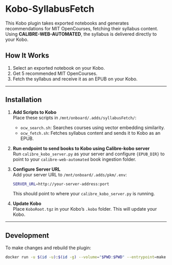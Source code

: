# Kobo-SyllabusFetch

This Kobo plugin takes exported notebooks and generates recommendations for MIT OpenCourses, fetching their syllabus content. Using **CALIBRE-WEB-AUTOMATED**, the syllabus is delivered directly to your Kobo. 

## How It Works
1. Select an exported notebook on your Kobo.
2. Get 5 recommended MIT OpenCourses.
3. Fetch the syllabus and receive it as an EPUB on your Kobo.

---

## Installation

1. **Add Scripts to Kobo**  
   Place these scripts in `/mnt/onboard/.adds/syllabusFetch/`:
   - `ocw_search.sh`: Searches courses using vector embedding similarity.
   - `ocw_fetch.sh`: Fetches syllabus content and sends it to Kobo as an EPUB.

2. **Run endpoint to send books to Kobo using Calibre-kobo server**  
   Run `calibre_kobo_server.py` as your server and configure `{EPUB_DIR}` to point to your `calibre-web-automated` book ingestion folder.

3. **Configure Server URL**  
   Add your server URL to `/mnt/onboard/.adds/pkm/.env`:
   ```bash
   SERVER_URL=http://your-server-address:port
   ```
   This should point to where your `calibre_kobo_server.py` is running.

4. **Update Kobo**  
   Place `KoboRoot.tgz` in your Kobo’s `.kobo` folder. This will update your Kobo.

---

## Development

To make changes and rebuild the plugin:
```bash
docker run -u $(id -u):$(id -g) --volume="$PWD:$PWD" --entrypoint=make --workdir="$PWD" --env=HOME --rm -it ghcr.io/pgaskin/nickeltc:1 NAME=SyllabusFetch
